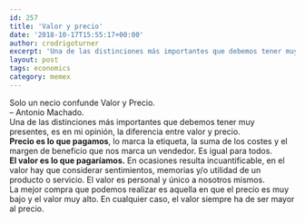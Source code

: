 ```yaml
---
id: 257
title: 'Valor y precio'
date: '2018-10-17T15:55:17+00:00'
author: crodrigoturner
excerpt: 'Una de las distinciones más importantes que debemos tener muy presentes, es en mi opinión, la diferencia entre valor y precio.'
layout: post
tags: economics
category: memex
---
```


Solo un necio confunde Valor y Precio.  
– Antonio Machado.  
Una de las distinciones más importantes que debemos tener muy presentes, es en mi opinión, la diferencia entre valor y precio.  
**Precio es lo que pagamos**, lo marca la etiqueta, la suma de los costes y el margen de beneficio que nos marca un vendedor. Es igual para todos.  
**El valor es lo que pagaríamos.** En ocasiones resulta incuantificable, en el valor hay que considerar sentimientos, memorias y/o utilidad de un producto o servicio. El valor es personal y único a nosotros mismos.  
La mejor compra que podemos realizar es aquella en que el precio es muy bajo y el valor muy alto. En cualquier caso, el valor siempre ha de ser mayor al precio.